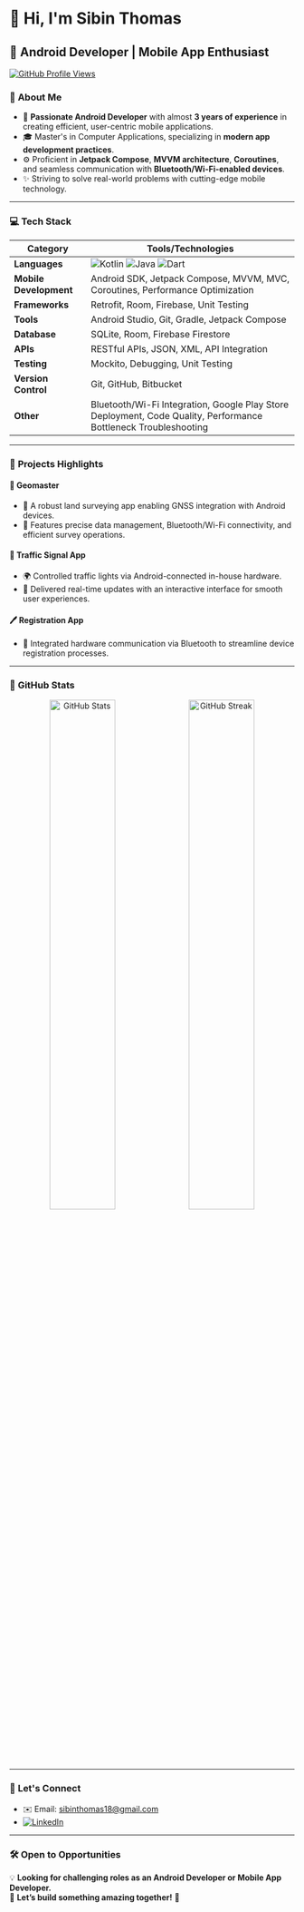 # 👋 Hi, I'm Sibin Thomas  

## 🌟 **Android Developer | Mobile App Enthusiast**  
[![GitHub Profile Views](https://komarev.com/ghpvc/?username=SiBiN003&color=blue&style=flat-square)](https://github.com/SiBiN003)


### 💼 **About Me**  
- 🎯 **Passionate Android Developer** with almost **3 years of experience** in creating efficient, user-centric mobile applications.  
- 🎓 Master's in Computer Applications, specializing in **modern app development practices**.  
- ⚙️ Proficient in **Jetpack Compose**, **MVVM architecture**, **Coroutines**, and seamless communication with **Bluetooth/Wi-Fi-enabled devices**.  
- ✨ Striving to solve real-world problems with cutting-edge mobile technology.  

---

### 💻 **Tech Stack**  
| **Category**            | **Tools/Technologies**                                                                 |
|--------------------------|---------------------------------------------------------------------------------------|
| **Languages**            | ![Kotlin](https://img.shields.io/badge/Kotlin-0095D5?logo=kotlin&logoColor=white) ![Java](https://img.shields.io/badge/Java-007396?logo=java&logoColor=white) ![Dart](https://img.shields.io/badge/Dart-0175C2?logo=dart&logoColor=white) |
| **Mobile Development**   | Android SDK, Jetpack Compose, MVVM, MVC, Coroutines, Performance Optimization         |
| **Frameworks**           | Retrofit, Room, Firebase, Unit Testing                                               |
| **Tools**                | Android Studio, Git, Gradle, Jetpack Compose                                         |
| **Database**             | SQLite, Room, Firebase Firestore                                                     |
| **APIs**                 | RESTful APIs, JSON, XML, API Integration                                             |
| **Testing**              | Mockito, Debugging, Unit Testing                                                     |
| **Version Control**      | Git, GitHub, Bitbucket                                                               |
| **Other**                | Bluetooth/Wi-Fi Integration, Google Play Store Deployment, Code Quality, Performance Bottleneck Troubleshooting |

---

### 🚀 **Projects Highlights**  
#### 📱 **Geomaster**  
- 🌟 A robust land surveying app enabling GNSS integration with Android devices.  
- 🔧 Features precise data management, Bluetooth/Wi-Fi connectivity, and efficient survey operations.  

#### 🛑 **Traffic Signal App**  
- 🌍 Controlled traffic lights via Android-connected in-house hardware.  
- 🔄 Delivered real-time updates with an interactive interface for smooth user experiences.  

#### 🖊️ **Registration App**  
- 🎯 Integrated hardware communication via Bluetooth to streamline device registration processes.  

---

### 🎨 **GitHub Stats**  
<div align="center">
  <img src="https://github-readme-stats.vercel.app/api?username=SiBiN003&show_icons=true&theme=radical" alt="GitHub Stats" width="48%"/>
  <img src="https://github-readme-streak-stats.herokuapp.com/?user=SiBiN003&theme=radical" alt="GitHub Streak" width="48%"/>
</div>

---

### 🤝 **Let's Connect**  
- ✉️ Email: [sibinthomas18@gmail.com](mailto:sibinthomas18@gmail.com)
- [![LinkedIn](https://img.shields.io/badge/LinkedIn-0A66C2?style=for-the-badge&logo=linkedin&logoColor=white)](https://www.linkedin.com/in/sibinthomas18)  
---

### 🛠️ **Open to Opportunities**  
💡 **Looking for challenging roles as an Android Developer or Mobile App Developer.**  
🎯 **Let’s build something amazing together!** 🚀  
